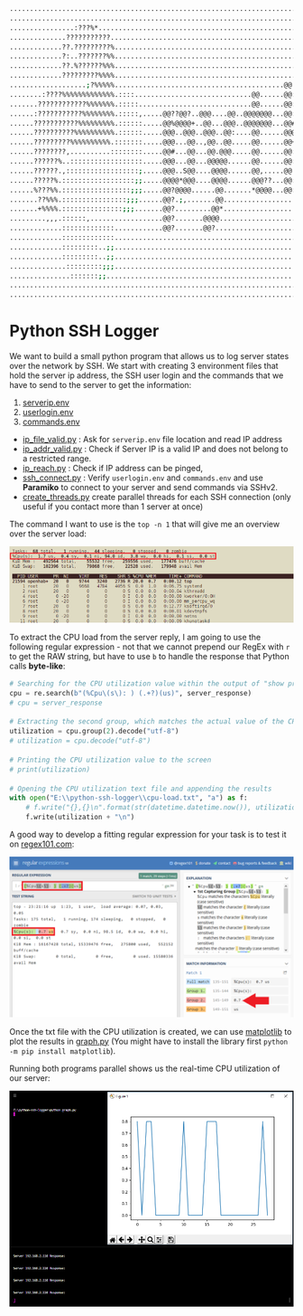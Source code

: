 ```bash
....................................................................................................
....................................................................................................
................:???%*..............................................................................
..............???????????...........................................................................
.............??.?????????%..........................................................................
.............?:..???????%%..........................................................................
.............??.%??????%%%..........................................................................
.............?????????%%%%..........................................................................
...................;?%%%%%..........................................@@:.............................
........:????%%%%%%%%%%%%%.::::.............................@@......@@:.............................
.......????????????%%%%%%%.:::::............................@@......@@:.............................
......:???????????%%%%%%%%.:::::,.....@@??@@?..@@@....@@..@@@@@@@...@@:@@@.....;@@@+....@@.@@@......
......???????????%%%%%%%%%.::::::.....@@%@@@@+..@@...@@@..@@@@@@@...@@#@@@@...@@@@@@@...@@@@@@@.....
......??????????%%%%%%%%%%.::::::.....@@@..@@@..@@@..@@:....@@......@@@..@@...@@...@@...@@@.S@@.....
......?????????%%%%%%%%%%.:::::::.....@@@...@@..,@@..@@.....@@......@@+..@@..?@@...@@#..@@...@@.....
......????????,..........::::::::.....@@#...@@...@@.@@@.....@@......@@:..@@..@@@...@@@..@@...@@.....
......??????%..::::::::::::::::::.....@@@...@@...@@@@@......@@......@@:..@@..@@@...@@@..@@...@@.....
......??????.,::::::::::::::::::;.....@@@..S@@....@@@@......@@,.....@@:..@@..:@@...@@;..@@...@@.....
......?????%.::::::::::::::::::;;.....@@@@*@@@....@@@@......@@@??...@@:..@@...@@@.@@@...@@...@@.....
......%???%%.:::::::::::::::::;;;.....@@?@@@@......@@.......*@@@@...@@:..@@....@@@@@....@@...@@.....
.......??%%%.::::::::::::::::;;;......@@?.;,.......@@............................+..................
.......+%%%%.:::::::::::::::;;;.......@@?.........@@*...............................................
.........,,,.::::::,..................@@?.......@@@@................................................
.............:::::::::::::............@@?.......@@?.................................................
.............:::::::::::::..........................................................................
.............:::::::::..;;..........................................................................
.............:::::::::..;;..........................................................................
..............:::::::::;;;..........................................................................
...............:::::::;;............................................................................
....................................................................................................
....................................................................................................
```



# Python SSH Logger

We want to build a small python program that allows us to log server states over the network by SSH. We start with creating 3 environment files that hold the server ip address, the SSH user login and the commands that we have to send to the server to get the information:

1. [serverip.env](./serverip.env)
2. [userlogin.env](./userlogin.env)
3. [commands.env](./commands.env)


* [ip_file_valid.py](./ip_file_valid.py) : Ask for `serverip.env` file location and read IP address
* [ip_addr_valid.py](./ip_addr_valid.py) : Check if Server IP is a valid IP and does not belong to a restricted range.
* [ip_reach.py](./ip_reach.py) : Check if IP address can be pinged,
* [ssh_connect.py](./ssh_connect.py) : Verify `userlogin.env` and `commands.env` and use __Paramiko__ to connect to your server and send commands via SSHv2.
* [create_threads.py](./create_threads.py) create parallel threads for each SSH connection (only useful if you contact more than 1 server at once)


The command I want to use is the `top -n 1` that will give me an overview over the server load:


![Python Network Logger](./python-network-logger_01.png)


To extract the CPU load from the server reply, I am going to use the following regular expression - not that we cannot prepend our RegEx with `r` to get the RAW string, but have to use `b` to handle the response that Python calls __byte-like__:


```python
# Searching for the CPU utilization value within the output of "show processes top once"
cpu = re.search(b"(%Cpu\(s\): ) (.+?)(us)", server_response)
# cpu = server_response

# Extracting the second group, which matches the actual value of the CPU utilization and decoding to the UTF-8 format from the binary data type
utilization = cpu.group(2).decode("utf-8")
# utilization = cpu.decode("utf-8")

# Printing the CPU utilization value to the screen
# print(utilization)

# Opening the CPU utilization text file and appending the results
with open("E:\\python-ssh-logger\\cpu-load.txt", "a") as f:
    # f.write("{},{}\n".format(str(datetime.datetime.now()), utilization))
    f.write(utilization + "\n")
```


A good way to develop a fitting regular expression for your task is to test it on [regex101.com](https://regex101.com/):


![Python Network Logger](./python-network-logger_02.png)


Once the txt file with the CPU utilization is created, we can use [matplotlib](https://matplotlib.org) to plot the results in [graph.py](./graph.py) (You might have to install the library first `python -m pip install matplotlib`).


Running both programs parallel shows us the real-time CPU utilization of our server:


![Python Network Logger](./python-network-logger_03.png)
